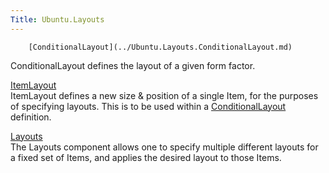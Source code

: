 ```yaml
---
Title: Ubuntu.Layouts
---
```

        [ConditionalLayout](../Ubuntu.Layouts.ConditionalLayout.md)  
ConditionalLayout defines the layout of a given form factor.

[ItemLayout](../Ubuntu.Layouts.ItemLayout.md)  
ItemLayout defines a new size & position of a single Item, for the purposes of specifying layouts. This is to be used within a [ConditionalLayout](../Ubuntu.Layouts.ConditionalLayout.md) definition.

[Layouts](../Ubuntu.Layouts.Layouts.md)  
The Layouts component allows one to specify multiple different layouts for a fixed set of Items, and applies the desired layout to those Items.

